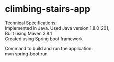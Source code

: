 # climbing-stairs-app

Technical Specifications: <br />
Implemented in Java. Used Java version 1.8.0_201,<br />
Built using Maven 3.8.1<br />
Created using Spring boot framework<br />

Command to build and run the application:<br />
	mvn spring-boot:run <br />

